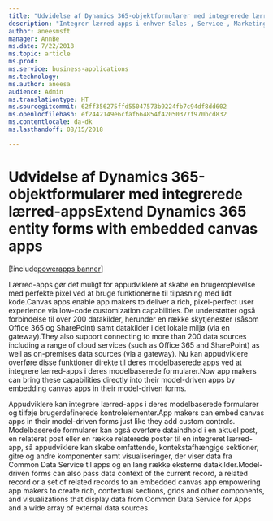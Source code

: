```yaml
---
title: "Udvidelse af Dynamics 365-objektformularer med integrerede lærred-apps"
description: "Integrer lærred-apps i enhver Sales-, Service-, Marketing- eller brugerdefineret objektformular, og udnyt de mange muligheder, som omfattende tilpasning med lidt kode giver, samt over 200 datakilder"
author: aneesmsft
manager: AnnBe
ms.date: 7/22/2018
ms.topic: article
ms.prod: 
ms.service: business-applications
ms.technology: 
ms.author: aneesa
audience: Admin
ms.translationtype: HT
ms.sourcegitcommit: 62ff356275ffd55047573b9224fb7c94df8dd602
ms.openlocfilehash: ef2442149e6cfaf664854f42050377f970bcd832
ms.contentlocale: da-dk
ms.lasthandoff: 08/15/2018

---
```

# <a name="extend-dynamics-365-entity-forms-with-embedded-canvas-apps"></a><span data-ttu-id="ccf18-103">Udvidelse af Dynamics 365-objektformularer med integrerede lærred-apps</span><span class="sxs-lookup"><span data-stu-id="ccf18-103">Extend Dynamics 365 entity forms with embedded canvas apps</span></span>

[!include[powerapps banner](../includes/powerapps.md)]




<span data-ttu-id="ccf18-104">Lærred-apps gør det muligt for appudviklere at skabe en brugeroplevelse med perfekte pixel ved at bruge funktionerne til tilpasning med lidt kode.</span><span class="sxs-lookup"><span data-stu-id="ccf18-104">Canvas apps enable app makers to deliver a rich, pixel-perfect user experience via low-code customization capabilities.</span></span> <span data-ttu-id="ccf18-105">De understøtter også forbindelse til over 200 datakilder, herunder en række skytjenester (såsom Office 365 og SharePoint) samt datakilder i det lokale miljø (via en gateway).</span><span class="sxs-lookup"><span data-stu-id="ccf18-105">They also support connecting to more than 200 data sources including a range of cloud services (such as Office 365 and SharePoint) as well as on-premises data sources (via a gateway).</span></span> <span data-ttu-id="ccf18-106">Nu kan appudviklere overføre disse funktioner direkte til deres modelbaserede apps ved at integrere lærred-apps i deres modelbaserede formularer.</span><span class="sxs-lookup"><span data-stu-id="ccf18-106">Now app makers can bring these capabilities directly into their model-driven apps by embedding canvas apps in their model-driven forms.</span></span> 
 
<span data-ttu-id="ccf18-107">Appudviklere kan integrere lærred-apps i deres modelbaserede formularer og tilføje brugerdefinerede kontrolelementer.</span><span class="sxs-lookup"><span data-stu-id="ccf18-107">App makers can embed canvas apps in their model-driven forms just like they add custom controls.</span></span> <span data-ttu-id="ccf18-108">Modelbaserede formularer kan også overføre dataindhold i en aktuel post, en relateret post eller en række relaterede poster til en integreret lærred-app, så appudviklere kan skabe omfattende, kontekstafhængige sektioner, gitre og andre komponenter samt visualiseringer, der viser data fra Common Data Service til apps og en lang række eksterne datakilder.</span><span class="sxs-lookup"><span data-stu-id="ccf18-108">Model-driven forms can also pass data context of the current record, a related record or a set of related records to an embedded canvas app empowering app makers to create rich, contextual sections, grids and other components, and visualizations that display data from Common Data Service for Apps and a wide array of external data sources.</span></span>

